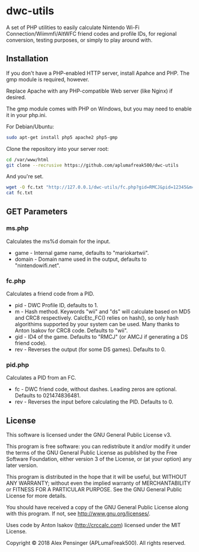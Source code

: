 # dwc-utils

A set of PHP utilities to easily calculate Nintendo Wi-Fi Connection/Wiimmfi/AltWFC friend codes and profile IDs, for regional conversion, testing purposes, or simply to play around with.

## Installation

If you don't have a PHP-enabled HTTP server, install Apahce and PHP. The gmp module is required, however.

Replace Apache with any PHP-compatible Web server (like Nginx) if desired.

The gmp module comes with PHP on Windows, but you may need to enable it in your php.ini.

For Debian/Ubuntu:

```sh
sudo apt-get install php5 apache2 php5-gmp
```

Clone the repository into your server root:

```sh
cd /var/www/html
git clone --recrusive https://github.com/aplumafreak500/dwc-utils
```
And you're set.

```sh
wget -O fc.txt "http://127.0.0.1/dwc-utils/fc.php?gid=RMCJ&pid=12345&m=wii"
cat fc.txt
```

## GET Parameters

### ms.php
Calculates the ms%d domain for the input.

* game - Internal game name, defaults to "mariokartwii".
* domain - Domain name used in the output, defaults to "nintendowifi.net".

### fc.php
Calculates a friend code from a PID.

* pid - DWC Profile ID, defaults to 1.
* m - Hash method. Keywords "wii" and "ds" will calculate based on MD5 and CRC8 respectively. CalcEtc_FC() relies on hash(), so only hash algorithims supported by your system can be used. Many thanks to Anton Isakov for CRC8 code. Defaults to "wii".
* gid - ID4 of the game. Defaults to "RMCJ" (or AMCJ if generating a DS friend code).
* rev - Reverses the output (for some DS games). Defaults to 0.

### pid.php
Calculates a PID from an FC.

* fc - DWC friend code, without dashes. Leading zeros are optional. Defaults to 021474836481.
* rev - Reverses the input before calculating the PID. Defaults to 0.

## License
This software is licensed under the GNU General Public License v3.

This program is free software: you can redistribute it and/or modify it under the terms of the GNU General Public License as published by the Free Software Foundation, either version 3 of the License, or (at your option) any later version.

This program is distributed in the hope that it will be useful, but WITHOUT ANY WARRANTY; without even the implied warranty of MERCHANTABILITY or FITNESS FOR A PARTICULAR PURPOSE.  See the GNU General Public License for more details.

You should have received a copy of the GNU General Public License along with this program.  If not, see <http://www.gnu.org/licenses/>.

Uses code by Anton Isakov (<http://crccalc.com>) licensed under the MIT License.

Copyright © 2018 Alex Pensinger (APLumaFreak500). All rights reserved.